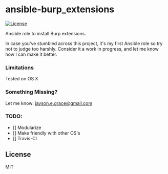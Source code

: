 # ansible-burp_extensions
[![License](http://img.shields.io/:license-mit-blue.svg)](http://doge.mit-license.org)

Ansible role to install Burp extensions.

In case you've stumbled across this project, it's my first Ansible role so try not to judge too harshly. Consider it a work in progress, and let me know how I can make it better.

### Limitations
Tested on OS X

### Something Missing?
Let me know: jayson.e.grace@gmail.com

### TODO:
- [] Modularize
- [] Make friendly with other OS's
- [] Travis-CI

## License
MIT
